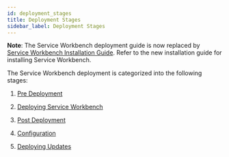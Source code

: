 ```yaml
---
id: deployment_stages
title: Deployment Stages
sidebar_label: Deployment Stages
---
```


**Note**: The Service Workbench deployment guide is now replaced by [Service Workbench Installation Guide](../installation_guide/overview.md). Refer to the new installation guide for installing Service Workbench.

The Service Workbench deployment is categorized into the following stages:

1. [Pre Deployment](./pre_deployment/pre_deployment.md)

2. [Deploying Service Workbench](./deployment/index.md)

3. [Post Deployment](./post_deployment/index.md)

4. [Configuration](./configuration/auth/configuring_idp.md)

5. [Deploying Updates](./redeployment.md)
